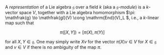 A *representation* of a Lie algebra $\mathfrak{g}$ over a field $k$ (aka a $\mathfrak{g}$-*module*) is a $k$-vector space $V$, together with a Lie algebra homomorphism $\pi: \mathfrak{g} \to \mathfrak{gl}(V) \cong \mathrm{End}(V)_L $, i.e., a $k$-linear map such that

$$
\pi([X, Y]) = [\pi(X), \pi(Y)]
$$

for all $X, Y \in \mathfrak{g}$. One may simply write $Xv$ for the vector $\pi(X)v \in V$ for $X\in\mathfrak{g}$ and $v\in V$ if there is no ambiguity of the map $\pi$.
